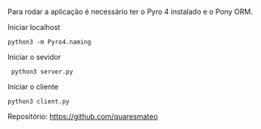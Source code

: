 Para rodar a aplicação é necessário ter o Pyro 4 instalado e o Pony ORM.

Iniciar localhost

```
python3 -m Pyro4.naming
```
Iniciar o sevidor

```
 python3 server.py
 ```

Iniciar o cliente

 ```
python3 client.py
 ```

 Repositório: https://github.com/quaresmateo
